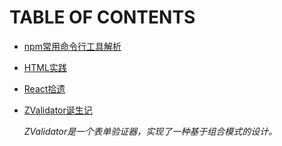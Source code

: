 # TABLE OF CONTENTS
- [npm常用命令行工具解析](/npm常用命令行工具解析.md)
- [HTML实践](/HTML实践.md)
- [React拾遗](/React%20拾遗.md)
- [ZValidator诞生记](/ZValidator诞生记.md)

    *ZValidator是一个表单验证器，实现了一种基于组合模式的设计。*
